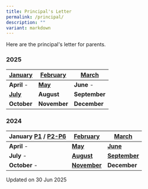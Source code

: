 ```yaml
---
title: Principal's Letter
permalink: /principal/
description: ""
variant: markdown
---
```

Here are the principal's letter for parents.

### **2025**

| [January](/files/Principal_letters/2025/2025_001_3_Jan_2025_Final.pdf) | [February](/files/Announcement/2025/2025_10_Feb_Principal_s_Letter_Final.pdf) | [March](/files/Principal_letters/2025/2025_110_24_March_Principal_s_Letter_Final.pdf) |
| -------- | -------- | -------- |
|**April** - | **[May](/files/Principal_letters/2025/2025_May_Principal_s_Letter_Final.pdf)** | **June** - |
| **[July](/files/Principal_letters/2025/2025_222_30_June_Principal_Letter_Final_for_PG.pdf)** | **August** | **September** |
| **October** | **November** | **December** |



### **2024**

| January [P1](/files/Principal_letters/2024/2024_001_2_Jan_Principal_s_Letter_P1_Final.pdf) / [P2-P6](/files/Principal_letters/2024/2024_001_3_Jan_Principal_s_Letter_P2_to_6_Final_.pdf) | [February](/files/Principal_letters/2024/2024_5_Feb_Principal_s_Letter_Final.pdf) | [March](/files/Principal_letters/2024/2024_03_18_March_Principals_Letter_Final.pdf) |
| -------- | -------- | -------- |
|**April** - | **[May](/files/Principal_letters/2024/2024_May_Principal_Letter_Final.pdf)**  |  **[June](/files/Principal_letters/2024/2024_Jun_Principal_Letter.pdf)** |
| **July** - | **[August](/files/Principal_letters/2024/2024_Aug_Principal_Letter_Final.pdf)** | [**September**](/files/Principal_letters/2024/2024_270_9_Sept_Principal_s_Letter_Final_v2.pdf) |
| **October** - | [**November**](/files/Principal_letters/2024/2024_306_4_Nov_Principal_s_Letter_Final.pdf) | **December** |

Updated on 30 Jun 2025